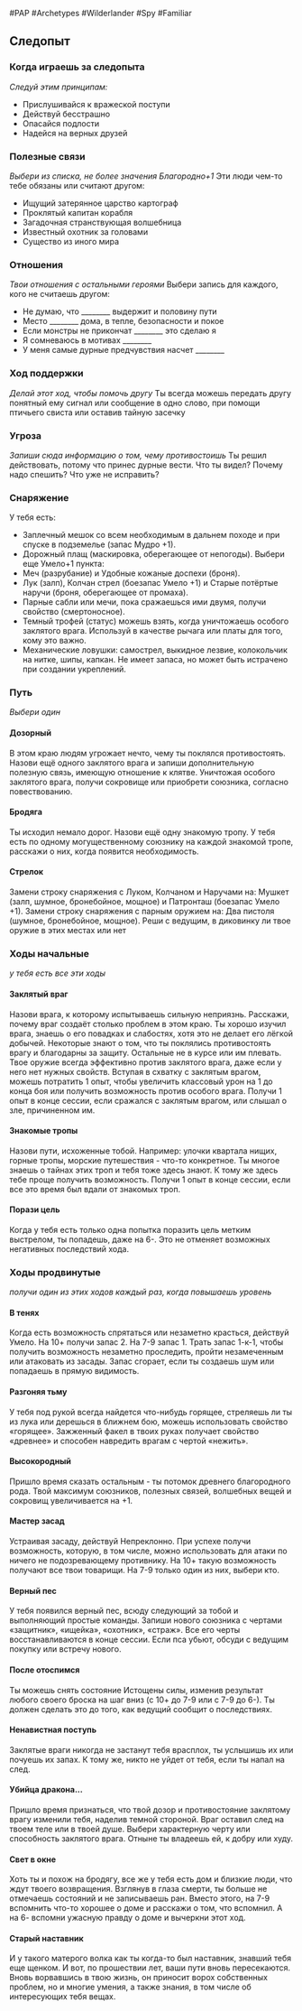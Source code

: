 #PAP  #Archetypes #Wilderlander #Spy #Familiar 

## Следопыт

### Когда играешь за следопыта 
*Следуй этим принципам:* 
- Прислушивайся к вражеской поступи 
- Действуй бесстрашно 
- Опасайся подлости 
- Надейся на верных друзей

### Полезные связи
*Выбери из списка, не более значения Благородно+1* 
Эти люди чем-то тебе обязаны или считают другом: 
- Ищущий затерянное царство картограф 
- Проклятый капитан корабля 
- Загадочная странствующая волшебница 
- Известный охотник за головами 
- Существо из иного мира

### Отношения 
*Твои отношения с остальными героями* 
Выбери запись для каждого, кого не считаешь другом: 
- Не думаю, что \_\_\_\_\_\_\_\_ выдержит и половину пути 
- Место \_\_\_\_\_\_\_\_ дома, в тепле, безопасности и покое 
- Если монстры не прикончат \_\_\_\_\_\_\_\_ это сделаю я 
- Я сомневаюсь в мотивах \_\_\_\_\_\_\_\_ 
- У меня самые дурные предчувствия насчет \_\_\_\_\_\_\_\_

### Ход поддержки 
*Делай этот ход, чтобы помочь другу* 
Ты всегда можешь передать другу понятный ему сигнал или сообщение в одно слово, при помощи птичьего свиста или оставив тайную засечку

### Угроза 
*Запиши сюда информацию о том, чему противостоишь* 
Ты решил действовать, потому что принес дурные вести. Что ты видел? Почему надо спешить? Что уже не исправить?
### Снаряжение
У тебя есть: 
- Заплечный мешок со всем необходимым в дальнем походе и при спуске в подземелье (запас Мудро +1). 
- Дорожный плащ (маскировка, оберегающее от непогоды). 
Выбери еще Умело+1 пункта: 
- Меч (разрубание) и Удобные кожаные доспехи (броня). 
- Лук (залп), Колчан стрел (боезапас Умело +1) и Старые потёртые наручи (броня, оберегающее от промаха). 
- Парные сабли или мечи, пока сражаешься ими двумя, получи свойство (смертоносное). 
- Темный трофей (статус) можешь взять, когда уничтожаешь особого заклятого врага. Используй в качестве рычага или платы для того, кому это важно. 
- Механические ловушки: самострел, выкидное лезвие, колокольчик на нитке, шипы, капкан. Не имеет запаса, но может быть истрачено при создании укреплений.

### Путь
*Выбери один*
#### Дозорный 
В этом краю людям угрожает нечто, чему ты поклялся противостоять. Назови ещё одного заклятого врага и запиши дополнительную полезную связь, имеющую отношение к клятве. Уничтожая особого заклятого врага, получи сокровище или приобрети союзника, согласно повествованию. 
#### Бродяга
Ты исходил немало дорог. Назови ещё одну знакомую тропу. У тебя есть по одному могущественному союзнику на каждой знакомой тропе, расскажи о них, когда появится необходимость.
#### Стрелок 
Замени строку снаряжения с Луком, Колчаном и Наручами на: Мушкет (залп, шумное, бронебойное, мощное) и Патронташ (боезапас Умело +1). Замени строку снаряжения с парным оружием на: Два пистоля (шумное, бронебойное, мощное). Реши с ведущим, в диковинку ли твое оружие в этих местах или нет


### Ходы начальные
*у тебя есть все эти ходы*
#### Заклятый враг
Назови врага, к которому испытываешь сильную неприязнь. Расскажи, почему враг создаёт столько проблем в этом краю. Ты хорошо изучил врага, знаешь о его повадках и слабостях, хотя это не делает его лёгкой добычей. Некоторые знают о том, что ты поклялись противостоять врагу и благодарны за защиту. Остальные не в курсе или им плевать. 
Твое оружие всегда эффективно против заклятого врага, даже если у него нет нужных свойств. Вступая в схватку с заклятым врагом, можешь потратить 1 опыт, чтобы увеличить классовый урон на 1 до конца боя или получить возможность против особого врага. 
Получи 1 опыт в конце сессии, если сражался с заклятым врагом, или слышал о зле, причиненном им. 

#### Знакомые тропы 
Назови пути, исхоженные тобой. Например: улочки квартала нищих, горные тропы, морские путешествия - что-то конкретное. Ты многое знаешь о тайнах этих троп и тебя тоже здесь знают. К тому же здесь тебе проще получить возможность. Получи 1 опыт в конце сессии, если все это время был вдали от знакомых троп. 

#### Порази цель 
Когда у тебя есть только одна попытка поразить цель метким выстрелом, ты попадешь, даже на 6-. Это не отменяет возможных негативных последствий хода.

### Ходы продвинутые
*получи один из этих ходов каждый раз, когда повышаешь уровень*


#### В тенях
Когда есть возможность спрятаться или незаметно красться, действуй Умело. На 10+ получи запас 2. На 7-9 запас 1. Трать запас 1-к-1, чтобы получить возможность незаметно проследить, пройти незамеченным или атаковать из засады. Запас сгорает, если ты создаешь шум или попадаешь в прямую видимость. 

#### Разгоняя тьму 
У тебя под рукой всегда найдется что-нибудь горящее, стреляешь ли ты из лука или дерешься в ближнем бою, можешь использовать свойство «горящее». Зажженный факел в твоих руках получает свойство «древнее» и способен навредить врагам с чертой «нежить». 

#### Высокородный 
Пришло время сказать остальным - ты потомок древнего благородного рода. Твой максимум союзников, полезных связей, волшебных вещей и сокровищ увеличивается на +1. 

#### Мастер засад 
Устраивая засаду, действуй Непреклонно. При успехе получи возможность, которую, в том числе, можно использовать для атаки по ничего не подозревающему противнику. На 10+ такую возможность получают все твои товарищи. На 7-9 только один из них, выбери кто. 

#### Верный пес 
У тебя появился верный пес, всюду следующий за тобой и выполняющий простые команды. Запиши нового союзника с чертами «защитник», «ищейка», «охотник», «страж». Все его черты восстанавливаются в конце сессии. Если пса убьют, обсуди с ведущим покупку или встречу нового. 

#### После отоспимся 
Ты можешь снять состояние Истощены силы, изменив результат любого своего броска на шаг вниз (с 10+ до 7-9 или с 7-9 до 6-). Ты должен сделать это до того, как ведущий сообщит о последствиях. 

#### Ненавистная поступь 
Заклятые враги никогда не застанут тебя врасплох, ты услышишь их или почуешь их запах. К тому же, никто не уйдет от тебя, если ты напал на след. 

#### Убийца дракона... 
Пришло время признаться, что твой дозор и противостояние заклятому врагу изменили тебя, наделив темной стороной. Враг оставил след на твоем теле или в твоей душе. Выбери характерную черту или способность заклятого врага. Отныне ты владеешь ей, к добру или худу. 

#### Свет в окне 
Хоть ты и похож на бродягу, все же у тебя есть дом и близкие люди, что ждут твоего возвращения. Взглянув в глаза смерти, ты больше не отмечаешь состояний и не записываешь ран. Вместо этого, на 7-9 вспомнить что-то хорошее о доме и расскажи о том, что вспомнил. А на 6- вспомни ужасную правду о доме и вычеркни этот ход. 

#### Старый наставник 
И у такого матерого волка как ты когда-то был наставник, знавший тебя еще щенком. И вот, по прошествии лет, ваши пути вновь пересекаются. Вновь ворвавшись в твою жизнь, он приносит ворох собственных проблем, но и многие умения, а также знания, в том числе об интересующих тебя вещах.